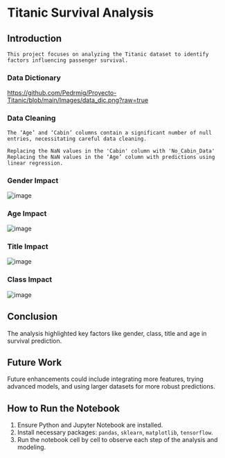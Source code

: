 # Titanic Survival Analysis

## Introduction
    This project focuses on analyzing the Titanic dataset to identify factors influencing passenger survival. 

### Data Dictionary
https://github.com/Pedrmig/Proyecto-Titanic/blob/main/Images/data_dic.png?raw=true

### Data Cleaning
    The ‘Age’ and ‘Cabin’ columns contain a significant number of null entries, necessitating careful data cleaning.

    Replacing the NaN values in the 'Cabin' column with 'No_Cabin_Data'
    Replacing the NaN values in the ‘Age’ column with predictions using linear regression.

### Gender Impact
![image](https://github.com/Pedrmig/Proyecto-Titanic/assets/102622659/ebb629e3-2c02-4c28-a029-85ba20a80c85)

### Age Impact
![image](https://github.com/Pedrmig/Proyecto-Titanic/assets/102622659/1d5a9107-8889-45dc-b9e7-04b4e537decc)

### Title Impact
![image](https://github.com/Pedrmig/Proyecto-Titanic/assets/102622659/a68397d4-3ca1-49dc-8010-3c0c62f9e3da)

### Class Impact
![image](https://github.com/Pedrmig/Proyecto-Titanic/assets/102622659/cf8bef77-d107-4754-a8a9-2208e8853dbe)

## Conclusion
The analysis highlighted key factors like gender, class, title and age in survival prediction.

## Future Work
Future enhancements could include integrating more features, trying advanced models, and using larger datasets for more robust predictions.

## How to Run the Notebook
1. Ensure Python and Jupyter Notebook are installed.
2. Install necessary packages: `pandas`, `sklearn`, `matplotlib`, `tensorflow`.
3. Run the notebook cell by cell to observe each step of the analysis and modeling.

